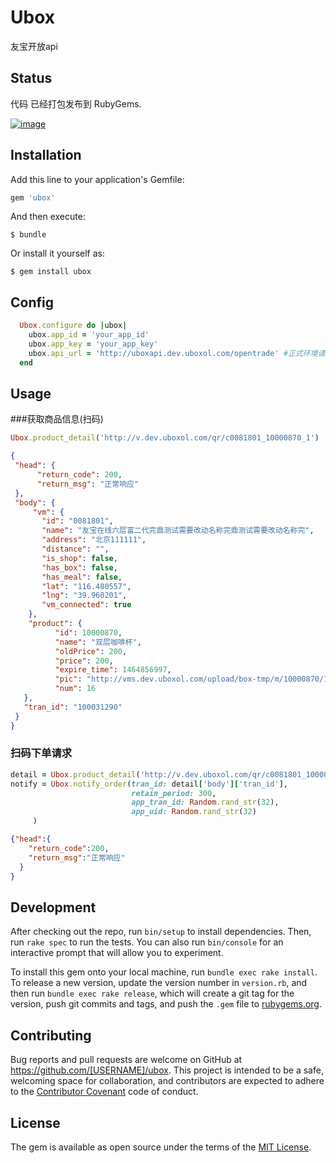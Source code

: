 # Ubox

友宝开放api

## Status
代码 已经打包发布到 RubyGems.

[![image](https://ruby-china-files.b0.upaiyun.com/photo/5982eaaa64f467d9dbda03ad4f40ea27.png)](https://rubygems.org/gems/ubox)

## Installation

Add this line to your application's Gemfile:

```ruby
gem 'ubox'
```

And then execute:

    $ bundle

Or install it yourself as:

    $ gem install ubox

## Config
```ruby
  Ubox.configure do |ubox|
    ubox.app_id = 'your_app_id'
    ubox.app_key = 'your_app_key' 
    ubox.api_url = 'http://uboxapi.dev.uboxol.com/opentrade' #正式环境请用正式环境url
  end
```

## Usage

###获取商品信息(扫码)
```ruby
Ubox.product_detail('http://v.dev.uboxol.com/qr/c0081801_10000870_1')
```

```json
{
 "head": {
      "return_code": 200,
      "return_msg": "正常响应"
 },
 "body": {
     "vm": {
       "id": "0081801",
       "name": "友宝在线六层富二代完鼎测试需要改动名称完鼎测试需要改动名称完",
       "address": "北京111111",
       "distance": "",
       "is_shop": false,
       "has_box": false,
       "has_meal": false,
       "lat": "116.480557",
       "lng": "39.960201",
       "vm_connected": true
    },
    "product": {
          "id": 10000870,
          "name": "双层咖啡杯",
          "oldPrice": 200,
          "price": 200,
          "expire_time": 1464856997,
          "pic": "http://vms.dev.uboxol.com/upload/box-tmp/m/10000870/10000870.jpg?t=1357177524",
          "num": 16
   },
   "tran_id": "100031290"
 }
}
```
### 扫码下单请求
```ruby
detail = Ubox.product_detail('http://v.dev.uboxol.com/qr/c0081801_10000870_1')
notify = Ubox.notify_order(tran_id: detail['body']['tran_id'],
                           retain_period: 300,
                           app_tran_id: Random.rand_str(32),
                           app_uid: Random.rand_str(32)
     )
```

```json
{"head":{
    "return_code":200, 
    "return_msg":"正常响应"
  }
}
```

## Development

After checking out the repo, run `bin/setup` to install dependencies. Then, run `rake spec` to run the tests. You can also run `bin/console` for an interactive prompt that will allow you to experiment.

To install this gem onto your local machine, run `bundle exec rake install`. To release a new version, update the version number in `version.rb`, and then run `bundle exec rake release`, which will create a git tag for the version, push git commits and tags, and push the `.gem` file to [rubygems.org](https://rubygems.org).

## Contributing

Bug reports and pull requests are welcome on GitHub at https://github.com/[USERNAME]/ubox. This project is intended to be a safe, welcoming space for collaboration, and contributors are expected to adhere to the [Contributor Covenant](http://contributor-covenant.org) code of conduct.


## License

The gem is available as open source under the terms of the [MIT License](http://opensource.org/licenses/MIT).

